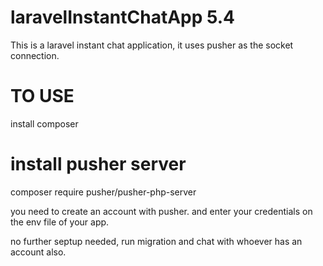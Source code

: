 # laravelInstantChatApp 5.4
This is a laravel instant chat application, it uses pusher as the socket connection. 

# TO USE

install composer

# install pusher server
composer require pusher/pusher-php-server

you need to create an account with pusher. and enter your credentials on the env file of your app. 



no further septup needed, run migration and chat with whoever has an account also. 


